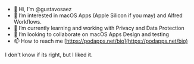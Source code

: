 - 👋 Hi, I’m @gustavosaez
- 👀 I’m interested in macOS Apps (Apple Silicon if you may) and Alfred Workflows.
- 🌱 I’m currently learning and working with Privacy and Data Protection
- 💞️ I’m looking to collaborate on macOS Apps Design and testing
- 📫 How to reach me [https://podapps.net/bio](https://podapps.net/bio)

<!---
gustavosaez/gustavosaez is a ✨ special ✨ repository because its `README.md` (this file) appears on your GitHub profile.
You can click the Preview link to take a look at your changes.
--->

I don't know if its right, but I liked it.
